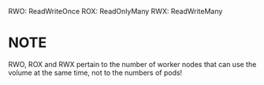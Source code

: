 RWO: ReadWriteOnce
ROX: ReadOnlyMany
RWX: ReadWriteMany

# NOTE

RWO, ROX and RWX pertain to the number of worker nodes that can use the volume
at the same time, not to the numbers of pods!
